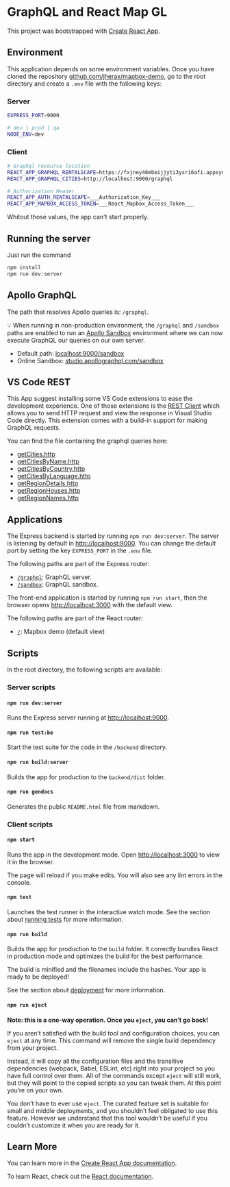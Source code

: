 # GraphQL and React Map GL

This project was bootstrapped with
[Create React App](https://github.com/facebook/create-react-app).

## Environment

This application depends on some environment variables. Once you have cloned the
repository
[github.com/jherax/mapbox-demo](https://github.com/jherax/mapbox-demo), go to
the root directory and create a `.env` file with the following keys:

### Server

```bash
EXPRESS_PORT=9000

# dev | prod | qa
NODE_ENV=dev
```

### Client

```bash
# Graphql resource location
REACT_APP_GRAPHQL_RENTALSCAPE=https://fxjney46mbeijjyti3ysri6afi.appsync-api.us-west-2.amazonaws.com/graphql
REACT_APP_GRAPHQL_CITIES=http://localhost:9000/graphql

# Authorization Header
REACT_APP_AUTH_RENTALSCAPE=___Authorization_Key___
REACT_APP_MAPBOX_ACCESS_TOKEN=___React_Mapbox_Access_Token___
```

Whitout those values, the app can't start properly.

## Running the server

Just run the command

```bash
npm install
npm run dev:server
```

## Apollo GraphQL

The path that resolves Apollo queries is: `/graphql`.

💡 When running in non-production environment, the `/graphql` and `/sandbox`
paths are enabled to run an
[Apollo Sandbox](https://www.apollographql.com/docs/graphos/explorer/sandbox/)
environment where we can now execute GraphQL our queries on our own server.

- Default path: [localhost:9000/sandbox](http://localhost:9000/graphql)
- Online Sandbox:
  [studio.apollographql.com/sandbox](https://studio.apollographql.com/sandbox/)

## VS Code REST

This App suggest installing some VS Code extensions to ease the development
experience. One of those extensions is the
[REST Client](https://github.com/Huachao/vscode-restclient#making-graphql-request)
which allows you to send HTTP request and view the response in Visual Studio
Code directly. This extension comes with a build-in support for making GraphQL
requests.

You can find the file containing the graphql queries here:

- [getCities.http](backend/graphql/__tests__/getCities.http)
- [getCitiesByName.http](backend/graphql/__tests__/getCitiesByName.http)
- [getCitiesByCountry.http](backend/graphql/__tests__/getCitiesByCountry.http)
- [getCitiesByLanguage.http](backend/graphql/__tests__/getCitiesByLanguage.http)
- [getRegionDetails.http](src/views/Rentalscape/__tests__/getRegionDetails.http)
- [getRegionHouses.http](src/views/Rentalscape/__tests__/getRegionHouses.http)
- [getRegionNames.http](src/views/Rentalscape/__tests__/getRegionNames.http)

## Applications

The Express backend is started by running `npm run dev:server`. The server is
listening by default in [http://localhost:9000](http://localhost:9000). You can
change the default port by setting the key `EXPRESS_PORT` in the `.env` file.

The following paths are part of the Express router:

- [`/graphql`](http://localhost:9000/graphql): GraphQL server.
- [`/sandbox`](http://localhost:9000/sandbox): GraphQL sandbox.

The front-end application is started by running `npm run start`, then the
browser opens [http://localhost:3000](http://localhost:3000) with the default
view.

The following paths are part of the React router:

- [`/`](http://localhost:3000): Mapbox demo (default view)

## Scripts

In the root directory, the following scripts are available:

### Server scripts

#### `npm run dev:server`

Runs the Express server running at
[http://localhost:9000](http://localhost:9000).

#### `npm run test:be`

Start the test suite for the code in the `/backend` directory.

#### `npm run build:server`

Builds the app for production to the `backend/dist` folder.

#### `npm run gendocs`

Generates the public `README.html` file from markdown.

### Client scripts

#### `npm start`

Runs the app in the development mode. Open
[http://localhost:3000](http://localhost:3000) to view it in the browser.

The page will reload if you make edits. You will also see any lint errors in the
console.

#### `npm test`

Launches the test runner in the interactive watch mode. See the section about
[running tests](https://facebook.github.io/create-react-app/docs/running-tests)
for more information.

#### `npm run build`

Builds the app for production to the `build` folder. It correctly bundles React
in production mode and optimizes the build for the best performance.

The build is minified and the filenames include the hashes. Your app is ready to
be deployed!

See the section about
[deployment](https://facebook.github.io/create-react-app/docs/deployment) for
more information.

#### `npm run eject`

**Note: this is a one-way operation. Once you `eject`, you can’t go back!**

If you aren’t satisfied with the build tool and configuration choices, you can
`eject` at any time. This command will remove the single build dependency from
your project.

Instead, it will copy all the configuration files and the transitive
dependencies (webpack, Babel, ESLint, etc) right into your project so you have
full control over them. All of the commands except `eject` will still work, but
they will point to the copied scripts so you can tweak them. At this point
you’re on your own.

You don’t have to ever use `eject`. The curated feature set is suitable for
small and middle deployments, and you shouldn’t feel obligated to use this
feature. However we understand that this tool wouldn’t be useful if you couldn’t
customize it when you are ready for it.

## Learn More

You can learn more in the
[Create React App documentation](https://facebook.github.io/create-react-app/docs/getting-started).

To learn React, check out the [React documentation](https://reactjs.org/).
